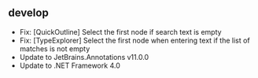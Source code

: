 ﻿## develop
 - Fix: [QuickOutline] Select the first node if search text is empty
 - Fix: [TypeExplorer] Select the first node when entering text if the list of matches is not empty
 - Update to JetBrains.Annotations v11.0.0
 - Update to .NET Framework 4.0
